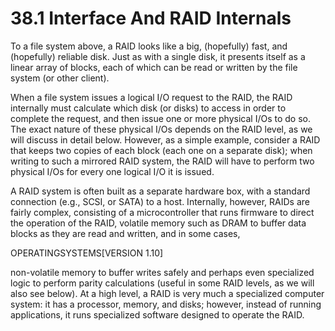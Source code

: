 # 38.1 Interface And RAID Internals  

To a file system above, a RAID looks like a big, (hopefully) fast, and (hopefully) reliable disk. Just as with a single disk, it presents itself as a linear array of blocks, each of which can be read or written by the file system (or other client).  

When a file system issues a logical I/O request to the RAID, the RAID internally must calculate which disk (or disks) to access in order to complete the request, and then issue one or more physical I/Os to do so. The exact nature of these physical I/Os depends on the RAID level, as we will discuss in detail below. However, as a simple example, consider a RAID that keeps two copies of each block (each one on a separate disk); when writing to such a mirrored RAID system, the RAID will have to perform two physical I/Os for every one logical I/O it is issued.  

A RAID system is often built as a separate hardware box, with a standard connection (e.g., SCSI, or SATA) to a host. Internally, however, RAIDs are fairly complex, consisting of a microcontroller that runs firmware to direct the operation of the RAID, volatile memory such as DRAM to buffer data blocks as they are read and written, and in some cases,  

OPERATINGSYSTEMS[VERSION 1.10]  

non-volatile memory to buffer writes safely and perhaps even specialized logic to perform parity calculations (useful in some RAID levels, as we will also see below). At a high level, a RAID is very much a specialized computer system: it has a processor, memory, and disks; however, instead of running applications, it runs specialized software designed to operate the RAID.  

